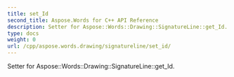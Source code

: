 ```yaml
---
title: set_Id
second_title: Aspose.Words for C++ API Reference
description: Setter for Aspose::Words::Drawing::SignatureLine::get_Id. 
type: docs
weight: 0
url: /cpp/aspose.words.drawing/signatureline/set_id/
---
```


Setter for Aspose::Words::Drawing::SignatureLine::get_Id. 

